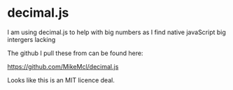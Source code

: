 # decimal.js

I am using decimal.js to help with big numbers as I find native javaScript big intergers lacking

The github I pull these from can be found here:

https://github.com/MikeMcl/decimal.js


Looks like this is an MIT licence deal.